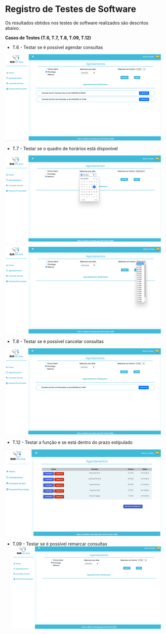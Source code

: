 # Registro de Testes de Software

Os resultados obtidos nos testes de software realizados são descritos abaixo. 

**Casos de Testes (T.6, T.7, T.8, T.09, T.12)**

- T.6 - Testar se é possível agendar consultas

![alt text](/docs/img/registro-teste/Imagem1.png)


- T.7 - Testar se o quadro de horários está disponível

![alt text](/docs/img/registro-teste/Imagem2.png)

![alt text](/docs/img/registro-teste/Imagem3.png)


- T.8 - Testar se é possível cancelar consultas

![alt text](/docs/img/registro-teste/Imagem4.png)

 
- T.12 - Testar a função e se está dentro do prazo estipulado 

![alt text](/docs/img/registro-teste/Imagem6.png)

- T.09 - Testar se é possível remarcar consultas
 
![alt text](/docs/img/registro-teste/Imagem5.png)